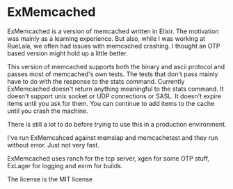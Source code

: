# ExMemcached

ExMemcached is a version of memcached written in Elixir. The motivation was mainly as a learning experience. But also, while I was working at RueLala, we often had issues with memcached crashing. I thought an OTP based version might hold up a little better.

This version of memcached supports both the binary and ascii protocol and passes most of memcached's own tests. The tests that don't pass mainly have to do with the response to the stats command. Currently ExMemcached doesn't return anything meaningful to the stats command. It doesn't support unix socket or UDP connections or SASL. It doesn't expire items until you ask for them. You can continue to add items to the cache until you crash the machine.

There is still a lot to do before trying to use this in a production environment.

I've run ExMemcahced against memslap and memcachetest and they run without error. Just not very fast.

ExMemcached uses ranch for the tcp server, xgen for some OTP stuff, ExLager for logging and exrm for builds.

The license is the MIT license
